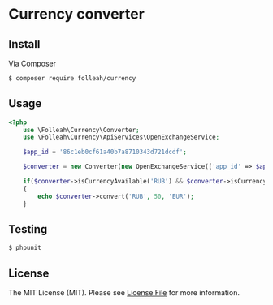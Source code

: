# Currency converter

## Install

Via Composer

``` bash
$ composer require folleah/currency
```

## Usage

``` php
<?php
    use \Folleah\Currency\Converter;
    use \Folleah\Currency\ApiServices\OpenExchangeService;

    $app_id = '86c1eb0cf61a40b7a8710343d721dcdf';

    $converter = new Converter(new OpenExchangeService(['app_id' => $app_id]));

    if($converter->isCurrencyAvailable('RUB') && $converter->isCurrencyAvailable('EUR'))
    {
        echo $converter->convert('RUB', 50, 'EUR'); 
    }
```

## Testing

``` bash
$ phpunit
```

## License

The MIT License (MIT). Please see [License File](LICENSE.md) for more information.
